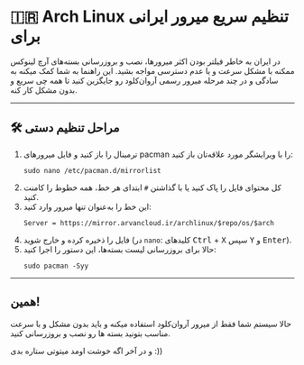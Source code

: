 <h1>🇮🇷 Arch Linux تنظیم سریع میرور ایرانی برای </h1>

<p>
در ایران به خاطر فیلتر بودن اکثر میرورها، نصب و بروزرسانی بسته‌های آرچ لینوکس ممکنه با مشکل سرعت  و یا عدم دسترسی مواجه بشید.
این راهنما به شما کمک میکنه به‌ سادگی و در چند مرحله میرور رسمی آروان‌کلود رو جایگزین کنید تا همه چی سریع و بدون مشکل کار کنه.
</p>

<hr>

<h2>🛠 مراحل تنظیم دستی</h2>

<ol>
  <li>
    ترمینال را باز کنید و فایل میرورهای pacman را با ویرایشگر مورد علاقه‌تان باز کنید:
    <pre><code>sudo nano /etc/pacman.d/mirrorlist</code></pre>
  </li>
  <li>
    کل محتوای فایل را پاک کنید یا با گذاشتن <code>#</code> ابتدای هر خط، همه خطوط را کامنت کنید.
  </li>
  <li>
    این خط را به‌عنوان تنها میرور وارد کنید:
    <pre><code>Server = https://mirror.arvancloud.ir/archlinux/$repo/os/$arch</code></pre>
  </li>
  <li>
    فایل را ذخیره کرده و خارج شوید (در <code>nano</code>: کلیدهای <kbd>Ctrl</kbd> + <kbd>X</kbd> سپس <kbd>Y</kbd> و <kbd>Enter</kbd>).
  </li>
  <li>
    حالا برای بروزرسانی لیست بسته‌ها، این دستور را اجرا کنید:
    <pre><code>sudo pacman -Syy</code></pre>
  </li>
</ol>

<hr>

<h2>همین!</h2>
<p>
حالا سیستم شما فقط از میرور آروان‌کلود استفاده میکنه و باید بدون مشکل و با سرعت مناسب بتونید بسته‌ ها رو نصب و بروزرسانی کنید.
</p>

<p>
و در آخر اگه خوشت اومد میتوتی ستاره بدی :))
</p>
